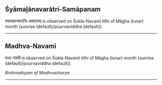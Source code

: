 ## Śyāmaḻānavarātri-Samāpanam
श्यामळानवरात्रि-समापनम् is observed on Śukla-Navamī tithi of Māgha (lunar) month (sunrise (default)/puurvaviddha (default)).



---
## Madhva-Navamī
मध्व-नवमी is observed on Śukla-Navamī tithi of Māgha (lunar) month (sunrise (default)/puurvaviddha (default)).

_Brahmaikyam of Madhvacharya_

---
